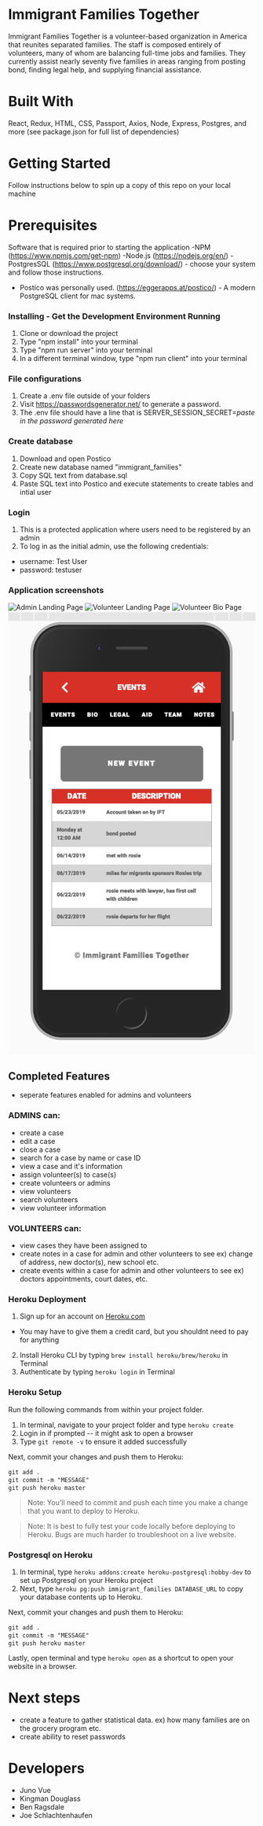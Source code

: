 # Immigrant Families Together
Immigrant Families Together is a volunteer-based organization in America that reunites separated families. The staff is composed entirely of volunteers, many of whom are balancing full-time jobs and families. They currently assist nearly seventy five families in areas ranging from posting bond, finding legal help, and supplying financial assistance.

# Built With 
React, Redux, HTML, CSS, Passport, Axios, Node, Express, Postgres, and more (see package.json for full list of dependencies)

# Getting Started 
Follow instructions below to spin up a copy of this repo on your local machine

# Prerequisites
Software that is required prior to starting the application
-NPM (https://www.npmjs.com/get-npm)
-Node.js (https://nodejs.org/en/)
-PostgresSQL (https://www.postgresql.org/download/) - choose your system and follow those instructions. 
   - Postico was personally used. (https://eggerapps.at/postico/) - A modern PostgreSQL client for mac systems. 

### Installing - Get the Development Environment Running 
1. Clone or download the project
2. Type "npm install" into your terminal
3. Type "npm run server" into your terminal
4. In a different terminal window, type "npm run client" into your terminal

### File configurations 
1. Create a .env file outside of your folders 
2. Visit https://passwordsgenerator.net/    to generate a password. 
3. The .env file should have a line that is SERVER_SESSION_SECRET=*paste in the password generated here*

### Create database 
1. Download and open Postico
2. Create new database named "immigrant_families"
3. Copy SQL text from database.sql
4. Paste SQL text into Postico and execute statements to create tables and intial user

### Login
1. This is a protected application where users need to be registered by an admin
2. To log in as the initial admin, use the following credentials: 
- username: Test User
- password: testuser

### Application screenshots 
![Admin Landing Page](./images/admin_landing.jpg "Administrative Landing Page")
![Volunteer Landing Page](./images/volunteer_landing.jpg "Volunteer Landing Page")
![Volunteer Bio Page](./images/volunteer_bio.jpg "Volunteer Bio Page")
![Volunteer Events Page](./images/volunteer_events.jpg "Volunteer Events Page")

## Completed Features 
* seperate features enabled for admins and volunteers 

### ADMINS can:
- create a case 
- edit a case 
- close a case
- search for a case by name or case ID
- view a case and it's information 
- assign volunteer(s) to case(s)
- create volunteers or admins 
- view volunteers 
- search volunteers 
- view volunteer information 

### VOLUNTEERS can: 
- view cases they have been assigned to 
- create notes in a case for admin and other volunteers to see
ex) change of address, new doctor(s), new school etc. 
- create events within a case for admin and other volunteers to see
ex) doctors appointments, court dates, etc. 

### Heroku Deployment

1. Sign up for an account on [Heroku.com](https://www.heroku.com/)
- You may have to give them a credit card, but you shouldnt need to pay for anything
2. Install Heroku CLI by typing `brew install heroku/brew/heroku` in Terminal
3. Authenticate by typing `heroku login` in Terminal

### Heroku Setup

Run the following commands from within your project folder.

1. In terminal, navigate to your project folder and type `heroku create`
2. Login in if prompted -- it might ask to open a browser
3. Type `git remote -v` to ensure it added successfully

Next, commit your changes and push them to Heroku:

```
git add .
git commit -m "MESSAGE"
git push heroku master
```

   > Note: You'll need to commit and push each time you make a change that you want to deploy to Heroku.

   > Note: It is best to fully test your code locally before deploying to Heroku. Bugs are much harder to troubleshoot on a live website.

### Postgresql on Heroku

1. In terminal, type `heroku addons:create heroku-postgresql:hobby-dev` to set up Postgresql on your Heroku project
2. Next, type `heroku pg:push immigrant_families DATABASE_URL` to copy your database contents up to Heroku. 

Next, commit your changes and push them to Heroku:

```
git add .
git commit -m "MESSAGE"
git push heroku master
```

Lastly, open terminal and type `heroku open` as a shortcut to open your website in a browser.


# Next steps 
- create a feature to gather statistical data. 
ex) how many families are on the grocery program etc. 
- create ability to reset passwords

# Developers 
- Juno Vue 
- Kingman Douglass 
- Ben Ragsdale 
- Joe Schlachtenhaufen